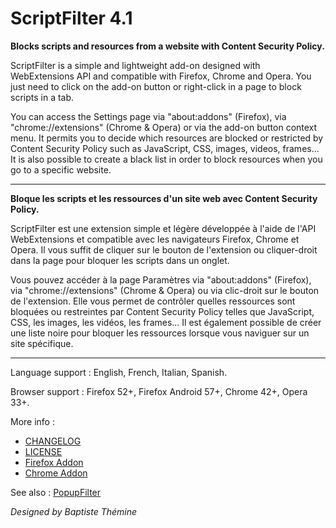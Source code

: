 ﻿# ScriptFilter 4.1

**Blocks scripts and resources from a website with Content Security Policy.**

ScriptFilter is a simple and lightweight add-on designed with WebExtensions API and compatible with Firefox, Chrome and Opera.
You just need to click on the add-on button or right-click in a page to block scripts in a tab.

You can access the Settings page via "about:addons" (Firefox), via "chrome://extensions" (Chrome & Opera) or via the add-on button context menu.
It permits you to decide which resources are blocked or restricted by Content Security Policy such as JavaScript, CSS, images, videos, frames...
It is also possible to create a black list in order to block resources when you go to a specific website.

--------------------------------------------------------------------------------

**Bloque les scripts et les ressources d'un site web avec Content Security Policy.**

ScriptFilter est une extension simple et légère développée à l'aide de l'API WebExtensions et compatible avec les navigateurs Firefox, Chrome et Opera.
Il vous suffit de cliquer sur le bouton de l'extension ou cliquer-droit dans la page pour bloquer les scripts dans un onglet.

Vous pouvez accéder à la page Paramètres via "about:addons" (Firefox), via "chrome://extensions" (Chrome & Opera) ou via clic-droit sur le bouton de l'extension.
Elle vous permet de contrôler quelles ressources sont bloquées ou restreintes par Content Security Policy telles que JavaScript, CSS, les images, les vidéos, les frames...
Il est également possible de créer une liste noire pour bloquer les ressources lorsque vous naviguer sur un site spécifique.

--------------------------------------------------------------------------------

Language support : English, French, Italian, Spanish.

Browser support : Firefox 52+, Firefox Android 57+, Chrome 42+, Opera 33+.

More info :
- [CHANGELOG](CHANGELOG.md)
- [LICENSE](LICENSE)
- [Firefox Addon](https://addons.mozilla.org/firefox/addon/scriptfilteraddon)
- [Chrome Addon](https://chrome.google.com/webstore/detail/ljmpgckeehellmpepbfikjbmeepdepfh)

See also : [PopupFilter](https://github.com/Baptistou/PopupFilter)

*Designed by Baptiste Thémine*
